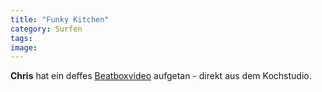 ```yaml
---
title: "Funky Kitchen"
category: Surfen
tags: 
image: 
---
```


**Chris** hat ein deffes [Beatboxvideo](http://www.youtube.com/watch?v=S7GGkKpBR-g) aufgetan - direkt aus dem Kochstudio.